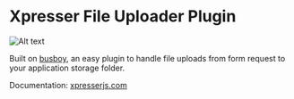 # Xpresser File Uploader Plugin

![Alt text](https://cdn.jsdelivr.net/npm/xpresser/xpresser-logo-black.png "Xpresser Logo")

Built on [busboy](https://npmjs.com/package/busboy), an easy plugin to handle file uploads from form request to your application storage folder.

Documentation: [xpresserjs.com](https://xpresserjs.com/plugins/@xpresser/file-uploader/)